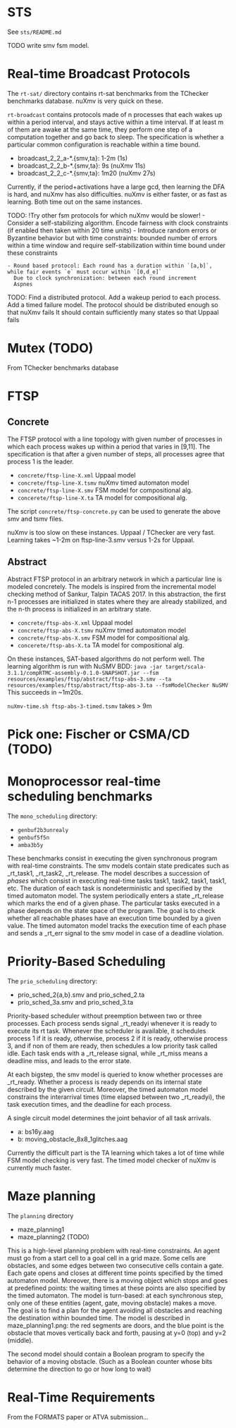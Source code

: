 # STS
See `sts/README.md`

TODO write smv fsm model.

# Real-time Broadcast Protocols
The `rt-sat/` directory contains rt-sat benchmarks from the TChecker benchmarks database.
nuXmv is very quick on these.

`rt-broadcast` contains protocols made of n processes that each wakes up within a period interval,
and stays active within a time interval. If at least m of them are awake at the same time, they perform
one step of a computation together and go back to sleep. The specification is whether a particular common
configuration is reachable within a time bound.

- broadcast_2_2_a-*.{smv,ta}: 1-2m (1s)
- broadcast_2_2_b-*.{smv,ta}: 9s (nuXmv 11s)
- broadcast_2_2_c-*.{smv,ta}: 1m20 (nuXmv 27s)

Currently, if the period+activations have a large gcd, then learning the DFA is hard, and nuXmv has also difficulties.
nuXmv is either faster, or as fast as learning. Both time out on the same instances.
 
TODO: !Try other fsm protocols for which nuXmv would be slower!
    - Consider a self-stabilizing algorithm. Encode fairness with clock constraints (if enabled then taken within 20 time units)
    - Introduce random errors or Byzantine behavior but with time constraints: bounded number of errors within a time window
      and require self-stabilization within time bound under these constraints
    
    - Round based protocol: Each round has a duration within `[a,b]`, while fair events `e` must occur within `[0,d_e]`
      Due to clock synchronization: between each round increment
      Aspnes
  
TODO: Find a distributed protocol.
    Add a wakeup period to each process.
    Add a timed failure model.
    The protocol should be distributed enough so that nuXmv fails
    It should contain sufficiently many states so that Uppaal fails

# Mutex (TODO)
From TChecker benchmarks database

# FTSP
## Concrete
The FTSP protocol with a line topology with given number of processes
in which each process wakes up within a period that varies in [9,11].
The specification is that after a given number of steps, all processes agree that process 1 is the leader.

- `concrete/ftsp-line-X.xml` Uppaal model
- `concrete/ftsp-line-X.tsmv` nuXmv timed automaton model
- `concrete/ftsp-line-X.smv` FSM model for compositional alg.
- `concerete/ftsp-line-X.ta` TA model for compositional alg.
  
The script `concrete/ftsp-concrete.py` can be used to generate the above smv and tsmv files.

nuXmv is too slow on these instances.
Uppaal / TChecker are very fast.
Learning takes ~1-2m on ftsp-line-3.smv versus 1-2s for Uppaal.

## Abstract
Abstract FTSP protocol in an arbitrary network in which a particular line is modeled concretely.
The models is inspired from the incremental model checking method of Sankur, Talpin TACAS 2017.
In this abstraction, the first n-1 processes are initialized in states where they 
are already stabilized, and the n-th process is initialized in an arbitrary state.

- `concrete/ftsp-abs-X.xml` Uppaal model
- `concrete/ftsp-abs-X.tsmv` nuXmv timed automaton model
- `concrete/ftsp-abs-X.smv` FSM model for compositional alg.
- `concerete/ftsp-abs-X.ta` TA model for compositional alg.

On these instances, SAT-based algorithms do not perform well. The learning algorithm is run with NuSMV BDD:
`java -jar target/scala-3.1.1/compRTMC-assembly-0.1.0-SNAPSHOT.jar --fsm resources/examples/ftsp/abstract/ftsp-abs-3.smv --ta resources/examples/ftsp/abstract/ftsp-abs-3.ta --fsmModelChecker NuSMV`
This succeeds in ~1m20s.

`nuXmv-time.sh ftsp-abs-3-timed.tsmv` takes > 9m


# Pick one: Fischer or CSMA/CD (TODO)

# Monoprocessor real-time scheduling benchmarks
The `mono_scheduling` directory:
- `genbuf2b3unrealy`
- `genbuf5f5n`
- `amba3b5y`

These benchmarks consist in executing the given synchronous program with real-time constraints.
The smv models contain state predicates such as _rt_task1, _rt_task2, _rt_release. 
The model describes a succession of _phases_ which consist in executing real-time tasks task1, task2, task1, task1, etc. 
The duration of each task is nondeterministic and specified by the timed automaton model.
The system periodically enters a state _rt_release which marks the end of a given phase.
The particular tasks executed in a phase depends on the state space of the program.
The goal is to check whether all reachable phases have an execution time bounded by a given value.
The timed automaton model tracks the execution time of each phase and sends a _rt_err signal to the smv model in case of a deadline violation.

# Priority-Based Scheduling
The `prio_scheduling` directory:
- prio_sched_2{a,b}.smv and prio_sched_2.ta
- prio_sched_3a.smv and prio_sched_3.ta

Priority-based scheduler without preemption between two or three processes.
Each process sends signal _rt_readyi whenever it is ready to execute its rt task.
Whenever the scheduler is available, it schedules process 1 if it is ready,
otherwise, process 2 if it is ready, otherwise process 3, and if non of them are ready,
then schedules a low priority task called idle.
Each task ends with a _rt_release signal, while _rt_miss means a deadline miss, and leads to the error state.

At each bigstep, the smv model is queried to know whether processes are _rt_ready.
Whether a process is ready depends on its internal state described by the given circuit.
Moreover, the timed automaton model constrains the interarrival times (time elapsed between two _rt_readyi),
the task execution times, and the deadline for each process.

A single circuit model determines the joint behavior of all task arrivals.
- a: bs16y.aag
- b: moving_obstacle_8x8_1glitches.aag

Currently the difficult part is the TA learning which takes a lot of time while FSM model checking is very fast.
The timed model checker of nuXmv is currently much faster.


# Maze planning
The `planning` directory
- maze_planning1
- maze_planning2 (TODO)

This is a high-level planning problem with real-time constraints.
An agent must go from a start cell to a goal cell in a grid maze. Some cells are obstacles,
and some edges between two consecutive cells contain a gate. Each gate opens and closes
at different time points specified by the timed automaton model.
Moreover, there is a moving object which stops and goes at predefined points:
the waiting times at these points are also specified by the timed automaton.
The model is turn-based: at each synchronous step, only one of these entities (agent, gate, moving obstacle)
makes a move.
The goal is to find a plan for the agent avoiding all obstacles and reaching the destination within bounded time.
The model is described in maze_planning1.png: the red segments are doors, and the blue point is the obstacle that moves
vertically back and forth, pausing at y=0 (top) and y=2 (middle).

The second model should contain a Boolean program to specify the behavior of a moving obstacle.
(Such as a Boolean counter whose bits determine the direction to go or how long to wait)

# Real-Time Requirements
From the FORMATS paper or ATVA submission...